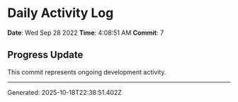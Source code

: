 # Daily Activity Log

**Date**: Wed Sep 28 2022
**Time**: 4:08:51 AM
**Commit**: 7

## Progress Update

This commit represents ongoing development activity.

---
Generated: 2025-10-18T22:38:51.402Z
